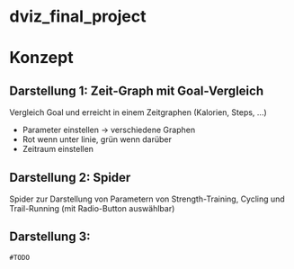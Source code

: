# dviz_final_project

# Konzept

## Darstellung 1: Zeit-Graph mit Goal-Vergleich
Vergleich Goal und erreicht in einem Zeitgraphen (Kalorien, Steps, ...)
- Parameter einstellen -> verschiedene Graphen
- Rot wenn unter linie, grün wenn darüber
- Zeitraum einstellen

## Darstellung 2: Spider
Spider zur Darstellung von Parametern von Strength-Training, Cycling und Trail-Running (mit Radio-Button auswählbar)

## Darstellung 3:
```#TODO```